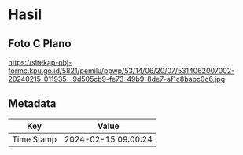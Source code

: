 # Hasil

## Foto C Plano

https://sirekap-obj-formc.kpu.go.id/5821/pemilu/ppwp/53/14/06/20/07/5314062007002-20240215-011935--9d505cb9-fe73-49b9-8de7-af1c8babc0c6.jpg


## Metadata

| Key        | Value               |
| ---------- | ------------------- |
| Time Stamp | 2024-02-15 09:00:24 |



